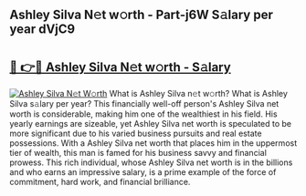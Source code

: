 ## Ashley Silva N𝚎t w𝚘rth - Part-j6W S𝚊lary per year dVjC9

# <h2><a href="http://gc3nlhd.nevu.top/?p=Ashley+Silva">🔗 👉🔴 Ashley Silva N𝚎t w𝚘rth - S𝚊lary</a></h2>

[![Ashley Silva N𝚎t W𝚘rth](https://i.imgur.com/Oavwk0R.jpeg)](http://gc3nlhd.nevu.top/?p=Ashley+Silva)
What is Ashley Silva n𝚎t w𝚘rth? What is Ashley Silva s𝚊lary per year?
This financially well-off person's Ashley Silva net worth is considerable, making him one of the wealthiest in his field. His yearly earnings are sizeable, yet Ashley Silva net worth is speculated to be more significant due to his varied business pursuits and real estate possessions. With a Ashley Silva net worth that places him in the uppermost tier of wealth, this man is famed for his business savvy and financial prowess. This rich individual, whose Ashley Silva net worth is in the billions and who earns an impressive salary, is a prime example of the force of commitment, hard work, and financial brilliance.
